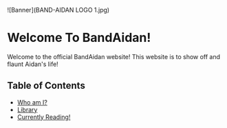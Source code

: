 ![Banner](BAND-AIDAN LOGO 1.jpg)
# Welcome To BandAidan!

Welcome to the official BandAidan website! This website is to show off and flaunt Aidan's life!

## Table of Contents

- [Who am I?](whoami.md)
- [Library](library.md)
- [Currently Reading!](currentread.md)
